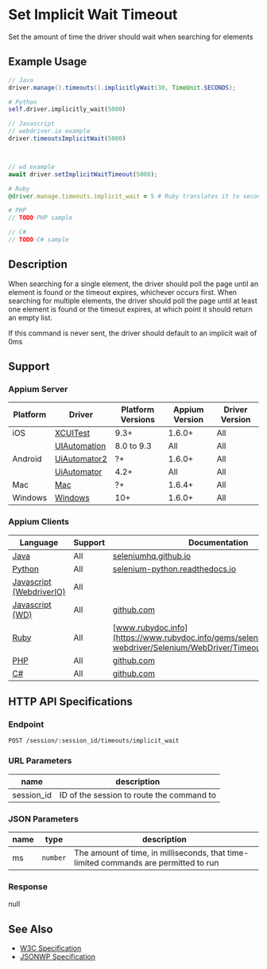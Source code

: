 # Set Implicit Wait Timeout

Set the amount of time the driver should wait when searching for elements
## Example Usage

```java
// Java
driver.manage().timeouts().implicitlyWait(30, TimeUnit.SECONDS);

```

```python
# Python
self.driver.implicitly_wait(5000)

```

```javascript
// Javascript
// webdriver.io example
driver.timeoutsImplicitWait(5000)



// wd example
await driver.setImplicitWaitTimeout(5000);

```

```ruby
# Ruby
@driver.manage.timeouts.implicit_wait = 5 # Ruby translates it to seconds

```

```php
# PHP
// TODO PHP sample

```

```csharp
// C#
// TODO C# sample

```


## Description

When  searching for a single element, the driver should poll the page until an element is found or
the timeout expires, whichever occurs first. When searching for multiple elements, the driver
should poll the page until at least one element is found or the timeout expires, at which point
it should return an empty list.

If this command is never sent, the driver should default to an implicit wait of 0ms


## Support

### Appium Server

|Platform|Driver|Platform Versions|Appium Version|Driver Version|
|--------|----------------|------|--------------|--------------|
| iOS | [XCUITest](/docs/en/drivers/ios-xcuitest.md) | 9.3+ | 1.6.0+ | All |
|  | [UIAutomation](/docs/en/drivers/ios-uiautomation.md) | 8.0 to 9.3 | All | All |
| Android | [UiAutomator2](/docs/en/drivers/android-uiautomator2.md) | ?+ | 1.6.0+ | All |
|  | [UiAutomator](/docs/en/drivers/android-uiautomator.md) | 4.2+ | All | All |
| Mac | [Mac](/docs/en/drivers/mac.md) | ?+ | 1.6.4+ | All |
| Windows | [Windows](/docs/en/drivers/windows.md) | 10+ | 1.6.0+ | All |

### Appium Clients

|Language|Support|Documentation|
|--------|-------|-------------|
|[Java](https://github.com/appium/java-client/releases/latest)| All | [seleniumhq.github.io](https://seleniumhq.github.io/selenium/docs/api/java/org/openqa/selenium/remote/RemoteWebDriver.RemoteWebDriverOptions.RemoteTimeouts.html#implicitlyWait-long-java.util.concurrent.TimeUnit-) |
|[Python](https://github.com/appium/python-client/releases/latest)| All | [selenium-python.readthedocs.io](http://selenium-python.readthedocs.io/api.html#selenium.webdriver.remote.webdriver.WebDriver.implicitly_wait) |
|[Javascript (WebdriverIO)](http://webdriver.io/index.html)| All |  |
|[Javascript (WD)](https://github.com/admc/wd/releases/latest)| All | [github.com](https://github.com/admc/wd/blob/master/lib/commands.js#L681) |
|[Ruby](https://github.com/appium/ruby_lib/releases/latest)| All | [www.rubydoc.info](https://www.rubydoc.info/gems/selenium-webdriver/Selenium/WebDriver/Timeouts:implicit_wait=) |
|[PHP](https://github.com/appium/php-client/releases/latest)| All | [github.com](https://github.com/appium/php-client/) |
|[C#](https://github.com/appium/appium-dotnet-driver/releases/latest)| All | [github.com](https://github.com/appium/appium-dotnet-driver/) |

## HTTP API Specifications

### Endpoint

`POST /session/:session_id/timeouts/implicit_wait`

### URL Parameters

|name|description|
|----|-----------|
|session_id|ID of the session to route the command to|

### JSON Parameters

|name|type|description|
|----|----|-----------|
| ms | `number` | The amount of time, in milliseconds, that time-limited commands are permitted to run |

### Response

null

## See Also

* [W3C Specification](https://www.w3.org/TR/webdriver/#dfn-get-timeouts)
* [JSONWP Specification](https://github.com/SeleniumHQ/selenium/wiki/JsonWireProtocol#sessionsessionidtimeoutsimplicit_wait)

